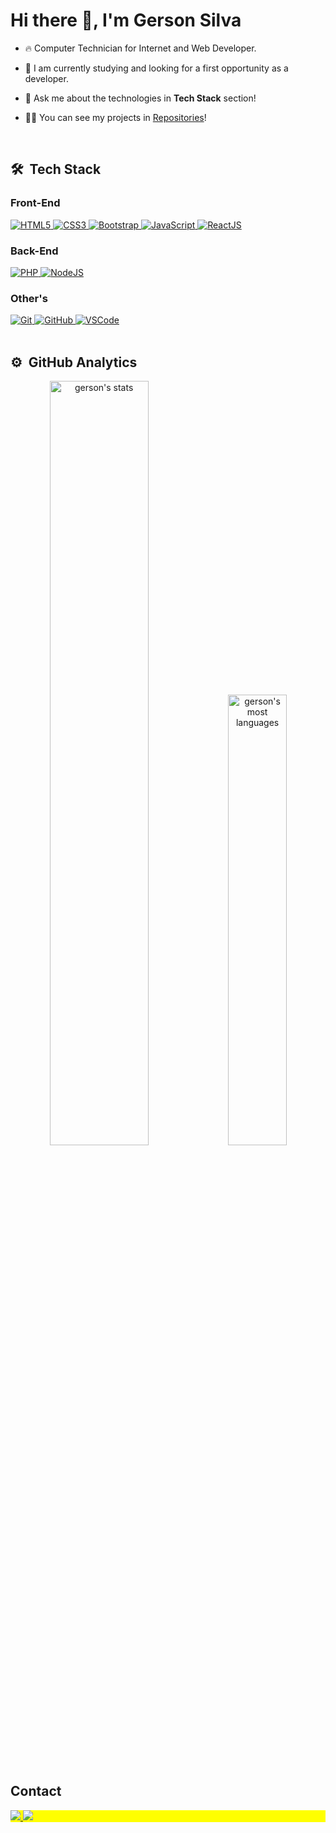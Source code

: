 
<h1 align="left">Hi there 👋, I'm Gerson Silva</h1>

- 🔥 Computer Technician for Internet and Web Developer. 

- 🔭 I am currently studying and looking for a first opportunity as a developer.

- 💬 Ask me about the technologies in **Tech Stack** section!

<!--- ⚡ Fun fact ** **-->

- 👨‍💻 You can see my projects in [Repositories](https://github.com/G3rsonBR?tab=repositories)!

<br>

## 🛠 &nbsp;Tech Stack
### Front-End
<a href="https://developer.mozilla.org/en-US/docs/Glossary/HTML5" target="_blank" rel="noreferrer">
  <img src="https://img.shields.io/badge/HTML5-E34F26?style=for-the-badge&logo=html5&logoColor=white" alt="HTML5" />
</a>
<a href="https://www.w3.org/TR/CSS/#css" target="_blank" rel="noreferrer">
  <img src="https://img.shields.io/badge/CSS3-1572B6?style=for-the-badge&logo=css3&logoColor=white" alt="CSS3" />
</a>
<a href="https://getbootstrap.com/" target="_blank" rel="noreferrer">
  <img src="https://img.shields.io/badge/Bootstrap-563D7C?style=for-the-badge&logo=bootstrap&logoColor=white" alt="Bootstrap" />
</a>
<a href="https://developer.mozilla.org/en-US/docs/Web/JavaScript" target="_blank" rel="noreferrer">
  <img src="https://img.shields.io/badge/JavaScript-F7DF1E?style=for-the-badge&logo=javascript&logoColor=000000" alt="JavaScript" />
</a>
<a href="https://pt-br.reactjs.org" target="_blank" rel="noreferrer">
  <img src="https://img.shields.io/badge/-ReactJs-61DAFB?logo=react&logoColor=white&style=for-the-badge" alt="ReactJS" />
</a>

<br>

### Back-End

<a href="https://www.php.net/" target="_blank" rel="noreferrer">
  <img src="https://img.shields.io/badge/PHP-777BB4?style=for-the-badge&logo=php&logoColor=white" alt="PHP" />
</a>
<a href="https://nodejs.org/en/" target="_blank" rel="noreferrer">
  <img src="https://img.shields.io/badge/Node.js-339933?style=for-the-badge&logo=nodedotjs&logoColor=white" alt="NodeJS" />
</a>

<br>

### Other's

<a href="https://git-scm.com" target="_blank" rel="noreferrer">
  <img src="https://img.shields.io/badge/-Git-f14e32?logo=git&logoColor=white&style=for-the-badge" alt="Git" />
</a>
<a href="https://github.com" target="_blank" rel="noreferrer">
  <img src="https://img.shields.io/badge/-GitHub-6e5494?logo=github&logoColor=white&style=for-the-badge" alt="GitHub" />
</a>
<a href="https://code.visualstudio.com" target="_blank" rel="noreferrer">
  <img src="https://img.shields.io/badge/-VSCode-0088cc?logo=visualstudiocode&logoColor=white&style=for-the-badge" alt="VSCode" />
</a>
<br><br>

## ⚙️ &nbsp;GitHub Analytics

<p align="center">
<img width="56%" src="https://github-readme-stats.vercel.app/api?username=G3rsonBR&show_icons=true&theme=vision-friendly-dark" alt="gerson's stats"/>
<img width="43%" src="https://github-readme-stats.vercel.app/api/top-langs/?username=G3rsonBR&layout=compact&theme=vision-friendly-dark" alt="gerson's most languages"/>
</p>

<br>

## Contact

<p align="left" style="background:yellow">
  <a href="https://www.linkedin.com/in/br-gerson/" target="_blank">
    <img src="https://img.shields.io/badge/LinkedIn-0077B5?style=for-the-badge&logo=linkedin&logoColor=white">
  </a>
  <a href="https://instagram.com/br.gerson" target="_blank">
    <img src="https://img.shields.io/badge/Instagram-E4405F?style=for-the-badge&logo=instagram&logoColor=white">
  </a>
</p>
